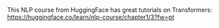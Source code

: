 This NLP course  from HuggingFace has great tutorials on Transformers: https://huggingface.co/learn/nlp-course/chapter1/3?fw=pt
